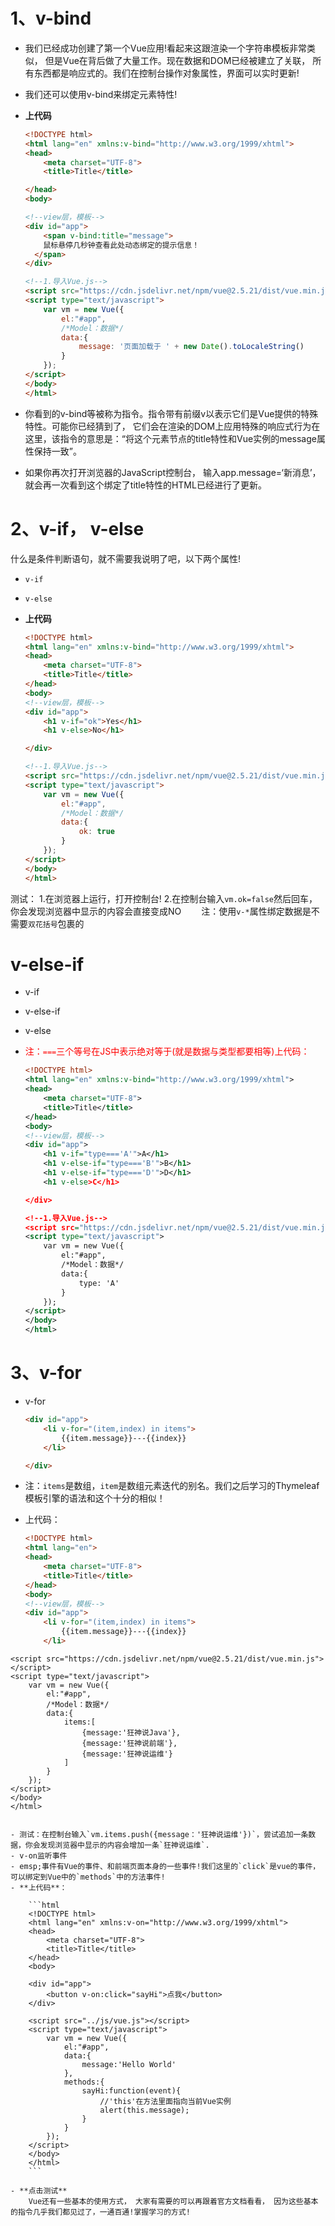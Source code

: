 # 1、v-bind

- 我们已经成功创建了第一个Vue应用!看起来这跟渲染一个字符串模板非常类似， 但是Vue在背后做了大量工作。现在数据和DOM已经被建立了关联， 所有东西都是响应式的。我们在控制台操作对象属性，界面可以实时更新!
- 我们还可以使用v-bind来绑定元素特性!
- **上代码**

    ```html
    <!DOCTYPE html>
    <html lang="en" xmlns:v-bind="http://www.w3.org/1999/xhtml">
    <head>
        <meta charset="UTF-8">
        <title>Title</title>

    </head>
    <body>

    <!--view层，模板-->
    <div id="app">
        <span v-bind:title="message">
        鼠标悬停几秒钟查看此处动态绑定的提示信息！
      </span>
    </div>

    <!--1.导入Vue.js-->
    <script src="https://cdn.jsdelivr.net/npm/vue@2.5.21/dist/vue.min.js"></script>
    <script type="text/javascript">
        var vm = new Vue({
            el:"#app",
            /*Model：数据*/
            data:{
                message: '页面加载于 ' + new Date().toLocaleString()
            }
        });
    </script>
    </body>
    </html>

    ```

- 你看到的v-bind等被称为指令。指令带有前缀v以表示它们是Vue提供的特殊特性。可能你已经猜到了， 它们会在渲染的DOM上应用特殊的响应式行为在这里，该指令的意思是：“将这个元素节点的title特性和Vue实例的message属性保持一致”。
- 如果你再次打开浏览器的JavaScript控制台， 输入app.message=‘新消息’，就会再一次看到这个绑定了title特性的HTML已经进行了更新。

# 2、v-if， v-else

什么是条件判断语句，就不需要我说明了吧，以下两个属性!

- `v-if`
- `v-else`
- **上代码**

    ```html
    <!DOCTYPE html>
    <html lang="en" xmlns:v-bind="http://www.w3.org/1999/xhtml">
    <head>
        <meta charset="UTF-8">
        <title>Title</title>
    </head>
    <body>
    <!--view层，模板-->
    <div id="app">
        <h1 v-if="ok">Yes</h1>
        <h1 v-else>No</h1>
    
    </div>
    
    <!--1.导入Vue.js-->
    <script src="https://cdn.jsdelivr.net/npm/vue@2.5.21/dist/vue.min.js"></script>
    <script type="text/javascript">
        var vm = new Vue({
            el:"#app",
            /*Model：数据*/
            data:{
                ok: true
            }
        });
    </script>
    </body>
    </html>
    ```

测试：
1.在浏览器上运行，打开控制台!
2.在控制台输入`vm.ok=false`然后回车，你会发现浏览器中显示的内容会直接变成NO
  注：使用`v-*`属性绑定数据是不需要`双花括号`包裹的

# v-else-if

- v-if
- v-else-if
- v-else
- <font color=red>注：`===`三个等号在JS中表示绝对等于(就是数据与类型都要相等)上代码：</font>

    ```xml
    <!DOCTYPE html>
    <html lang="en" xmlns:v-bind="http://www.w3.org/1999/xhtml">
    <head>
        <meta charset="UTF-8">
        <title>Title</title>
    </head>
    <body>
    <!--view层，模板-->
    <div id="app">
        <h1 v-if="type==='A'">A</h1>
        <h1 v-else-if="type==='B'">B</h1>
        <h1 v-else-if="type==='D'">D</h1>
        <h1 v-else>C</h1>

    </div>

    <!--1.导入Vue.js-->
    <script src="https://cdn.jsdelivr.net/npm/vue@2.5.21/dist/vue.min.js"></script>
    <script type="text/javascript">
        var vm = new Vue({
            el:"#app",
            /*Model：数据*/
            data:{
                type: 'A'
            }
        });
    </script>
    </body>
    </html>

    ```

# 3、v-for

- v-for

    ```html
    <div id="app">
        <li v-for="(item,index) in items">
            {{item.message}}---{{index}}
        </li>

    </div>

    ```

- 注：`items`是数组，`item`是数组元素迭代的别名。我们之后学习的Thymeleaf模板引擎的语法和这个十分的相似！
- 上代码：

    ```html
    <!DOCTYPE html>
    <html lang="en">
    <head>
        <meta charset="UTF-8">
        <title>Title</title>
    </head>
    <body>
    <!--view层，模板-->
    <div id="app">
        <li v-for="(item,index) in items">
            {{item.message}}---{{index}}
        </li>
</div>
    
<!--1.导入Vue.js-->
    <script src="https://cdn.jsdelivr.net/npm/vue@2.5.21/dist/vue.min.js"></script>
    <script type="text/javascript">
        var vm = new Vue({
            el:"#app",
            /*Model：数据*/
            data:{
                items:[
                    {message:'狂神说Java'},
                    {message:'狂神说前端'},
                    {message:'狂神说运维'}
                ]
            }
        });
    </script>
    </body>
    </html>
    
```
    
- 测试：在控制台输入`vm.items.push({message：'狂神说运维'})`，尝试追加一条数据，你会发现浏览器中显示的内容会增加一条`狂神说运维`.
- v-on监听事件
- emsp;事件有Vue的事件、和前端页面本身的一些事件!我们这里的`click`是vue的事件， 可以绑定到Vue中的`methods`中的方法事件!
- **上代码**：

    ```html
    <!DOCTYPE html>
    <html lang="en" xmlns:v-on="http://www.w3.org/1999/xhtml">
    <head>
        <meta charset="UTF-8">
        <title>Title</title>
    </head>
    <body>

    <div id="app">
        <button v-on:click="sayHi">点我</button>
    </div>

    <script src="../js/vue.js"></script>
    <script type="text/javascript">
        var vm = new Vue({
            el:"#app",
            data:{
                message:'Hello World'
            },
            methods:{
                sayHi:function(event){
                    //'this'在方法里面指向当前Vue实例
                    alert(this.message);
                }
            }
        });
    </script>
    </body>
    </html>
    ```

- **点击测试**
    Vue还有一些基本的使用方式， 大家有需要的可以再跟着官方文档看看， 因为这些基本的指令几乎我们都见过了，一通百通!掌握学习的方式!